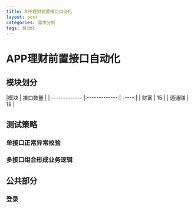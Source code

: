 ```yaml
---
title: APP理财前置接口自动化
layout: post
categories: 需求分析
tags: 自动化
---
```


# APP理财前置接口自动化
## 模块划分
|模块      	 | 接口数量   | 
| ------------- |:-------------:| -----:|
| 财富      	 | 15 		| 
| 通通赚    	 | 18		| 

## 测试策略
### 单接口正常异常校验
### 多接口组合形成业务逻辑
## 公共部分
### 登录